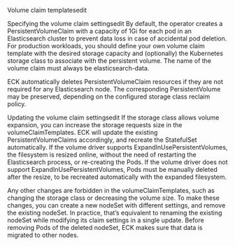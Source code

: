 Volume claim templatesedit

Specifying the volume claim settingsedit
By default, the operator creates a PersistentVolumeClaim with a capacity of 1Gi for each pod in an Elasticsearch cluster to prevent data loss in case of accidental pod deletion. For production workloads, you should define your own volume claim template with the desired storage capacity and (optionally) the Kubernetes storage class to associate with the persistent volume. The name of the volume claim must always be elasticsearch-data.

ECK automatically deletes PersistentVolumeClaim resources if they are not required for any Elasticsearch node. The corresponding PersistentVolume may be preserved, depending on the configured storage class reclaim policy.

Updating the volume claim settingsedit
If the storage class allows volume expansion, you can increase the storage requests size in the volumeClaimTemplates. ECK will update the existing PersistentVolumeClaims accordingly, and recreate the StatefulSet automatically. If the volume driver supports ExpandInUsePersistentVolumes, the filesystem is resized online, without the need of restarting the Elasticsearch process, or re-creating the Pods. If the volume driver does not support ExpandInUsePersistentVolumes, Pods must be manually deleted after the resize, to be recreated automatically with the expanded filesystem.

Any other changes are forbidden in the volumeClaimTemplates, such as changing the storage class or decreasing the volume size. To make these changes, you can create a new nodeSet with different settings, and remove the existing nodeSet. In practice, that’s equivalent to renaming the existing nodeSet while modifying its claim settings in a single update. Before removing Pods of the deleted nodeSet, ECK makes sure that data is migrated to other nodes.